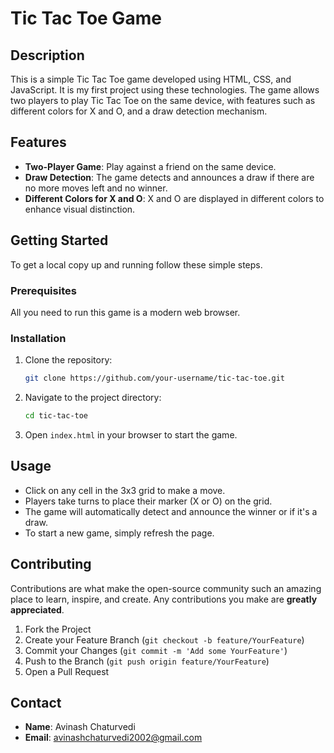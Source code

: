 # Tic Tac Toe Game

## Description

This is a simple Tic Tac Toe game developed using HTML, CSS, and JavaScript. It is my first project using these technologies. The game allows two players to play Tic Tac Toe on the same device, with features such as different colors for X and O, and a draw detection mechanism.

## Features

- **Two-Player Game**: Play against a friend on the same device.
- **Draw Detection**: The game detects and announces a draw if there are no more moves left and no winner.
- **Different Colors for X and O**: X and O are displayed in different colors to enhance visual distinction.

## Getting Started

To get a local copy up and running follow these simple steps.

### Prerequisites

All you need to run this game is a modern web browser.

### Installation

1. Clone the repository:
    ```bash
    git clone https://github.com/your-username/tic-tac-toe.git
    ```

2. Navigate to the project directory:
    ```bash
    cd tic-tac-toe
    ```

3. Open `index.html` in your browser to start the game.

## Usage

- Click on any cell in the 3x3 grid to make a move.
- Players take turns to place their marker (X or O) on the grid.
- The game will automatically detect and announce the winner or if it's a draw.
- To start a new game, simply refresh the page.

## Contributing

Contributions are what make the open-source community such an amazing place to learn, inspire, and create. Any contributions you make are **greatly appreciated**.

1. Fork the Project
2. Create your Feature Branch (`git checkout -b feature/YourFeature`)
3. Commit your Changes (`git commit -m 'Add some YourFeature'`)
4. Push to the Branch (`git push origin feature/YourFeature`)
5. Open a Pull Request


## Contact

- **Name**: Avinash Chaturvedi
- **Email**: avinashchaturvedi2002@gmail.com

